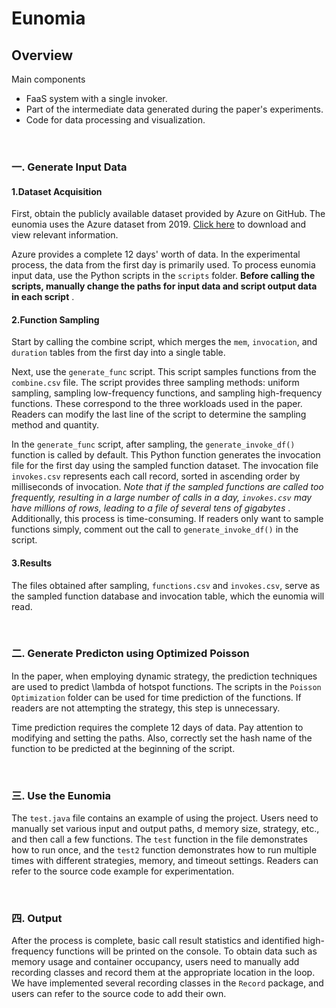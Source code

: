 # Eunomia 

## Overview

Main components

* FaaS system with a single invoker.
* Part of the intermediate data generated during the paper's experiments.
* Code for data processing and visualization.

<br>

### 一. Generate Input Data

#### 1.Dataset Acquisition

First, obtain the publicly available dataset provided by Azure on GitHub. The eunomia uses the Azure dataset from 2019. [Click here](https://github.com/Azure/AzurePublicDataset/blob/master/AzureFunctionsDataset2019.md) to download and view relevant information.

Azure provides a complete 12 days' worth of data. In the experimental process, the data from the first day is primarily used. To process eunomia input data, use the Python scripts in the `scripts` folder.  **Before calling the scripts, manually change the paths for input data and script output data in each script** .

#### 2.Function Sampling

Start by calling the combine script, which merges the `mem`, `invocation`, and `duration` tables from the first day into a single table.

Next, use the `generate_func` script. This script samples functions from the `combine.csv` file. The script provides three sampling methods: uniform sampling, sampling low-frequency functions, and sampling high-frequency functions. These correspond to the three workloads used in the paper. Readers can modify the last line of the script to determine the sampling method and quantity.

In the `generate_func` script, after sampling, the `generate_invoke_df()` function is called by default. This Python function generates the invocation file for the first day using the sampled function dataset. The invocation file `invokes.csv` represents each call record, sorted in ascending order by milliseconds of invocation.  *Note that if the sampled functions are called too frequently, resulting in a large number of calls in a day, `invokes.csv` may have millions of rows, leading to a file of several tens of gigabytes* . Additionally, this process is time-consuming. If readers only want to sample functions simply, comment out the call to `generate_invoke_df()` in the script.

#### 3.Results

The files obtained after sampling, `functions.csv` and `invokes.csv`, serve as the sampled function database and invocation table, which the eunomia will read.

<br>

### 二. Generate Predicton using Optimized Poisson

In the paper, when employing dynamic strategy, the prediction techniques are used to predict \lambda of hotspot functions. The scripts in the `Poisson Optimization` folder can be used for time prediction of the functions. If readers are not attempting the strategy, this step is unnecessary.

Time prediction requires the complete 12 days of data. Pay attention to modifying and setting the paths. Also, correctly set the hash name of the function to be predicted at the beginning of the script.

<br>

### 三. Use the Eunomia

The `test.java` file contains an example of using the project. Users need to manually set various input and output paths, d memory size, strategy, etc., and then call a few functions. The `test` function in the file demonstrates how to run once, and the `test2` function demonstrates how to run multiple times with different strategies, memory, and timeout settings. Readers can refer to the source code example for experimentation.

<br>

### 四. Output

After the process is complete, basic call result statistics and identified high-frequency functions will be printed on the console. To obtain data such as memory usage and container occupancy, users need to manually add recording classes and record them at the appropriate location in the loop. We have implemented several recording classes in the `Record` package, and users can refer to the source code to add their own.


